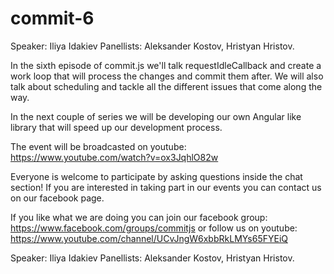 # commit-6

Speaker: Iliya Idakiev
Panellists: Aleksander Kostov, Hristyan Hristov.

In the sixth episode of commit.js we'll talk requestIdleCallback and create a work loop that will process the changes and commit them after. We will also talk about scheduling and tackle all the different issues that come along the way.

In the next couple of series we will be developing our own Angular like library that will speed up our development process.

The event will be broadcasted on youtube: 
https://www.youtube.com/watch?v=ox3JqhlO82w

Everyone is welcome to participate by asking questions inside the chat section! If you are interested in taking part in our events you can contact us on our facebook page.

If you like what we are doing you can join our facebook group: 
https://www.facebook.com/groups/commitjs
or follow us on youtube:
https://www.youtube.com/channel/UCvJngW6xbbRkLMYs65FYEiQ

Speaker: Iliya Idakiev
Panellists: Aleksander Kostov, Hristyan Hristov.
